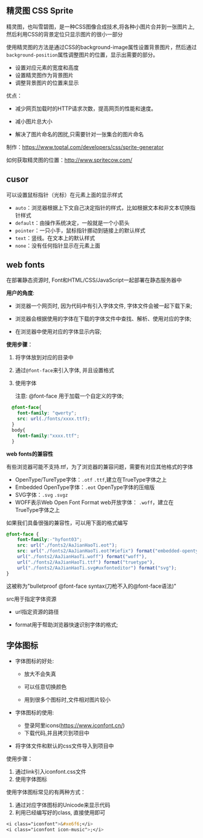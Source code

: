 ## 精灵图 CSS Sprite

精灵图，也叫雪碧图，是一种CSS图像合成技术,将各种小图片合并到一张图片上,然后利用CSS的背景定位只显示图片的很小一部分

使用精灵图的方法是通过CSS的background-image属性设置背景图片，然后通过`background-position`属性调整图片的位置，显示出需要的部分。

- 设置对应元素的宽度和高度
- 设置精灵图作为背景图片
- 调整背景图片的位置来显示

优点：

- 减少网页加载时的HTTP请求次数，提高网页的性能和速度。

- 减小图片总大小

- 解决了图片命名的困扰,只需要针对一张集合的图片命名


制作：https://www.toptal.com/developers/css/sprite-generator

如何获取精灵图的位置：http://www.spritecow.com/

## cusor

可以设置鼠标指针（光标）在元素上面的显示样式

- `auto`：浏览器根据上下文自己决定指针的样式，比如根据文本和非文本切换指针样式
- `default`：由操作系统决定，一般就是一个小箭头
- `pointer`：一只小手，鼠标指针挪动到链接上的默认样式
- `text`：竖线。在文本上的默认样式
- `none`：没有任何指针显示在元素上面



## web fonts

在部署静态资源时, Font和HTML/CSS/JavaScript一起部署在静态服务器中

**用户的角度**:

- 浏览器一个网页时, 因为代码中有引入字体文件, 字体文件会被一起下载下来;

- 浏览器会根据使用的字体在下载的字体文件中查找、解析、使用对应的字体;

- 在浏览器中使用对应的字体显示内容;

**使用步骤**：

1. 将字体放到对应的目录中

2. 通过`@font-face`来引入字体, 并且设置格式

3. 使用字体

   注意: @font-face 用于加载一个自定义的字体;

```css
  @font-face{
    font-family: "qwerty";
    src: url(./fonts/xxxx.ttf);
  }
  body{
    font-family:"xxxx.ttf";
  }
```

**web fonts的兼容性**

有些浏览器可能不支持.ttf，为了浏览器的兼容问题，需要有对应其他格式的字体

- OpenType/TureType字体：`.otf` `.ttf`,建立在TrueType字体之上
- Embedded OpenType字体：`.eot` OpenType字体的压缩版
- SVG字体：`.svg` `.svgz`
- WOFF表示Web Open Font Format web开放字体： `.woff`，建立在TrueType字体之上



如果我们具备很强的兼容性，可以用下面的格式编写

```css
@font-face {
    font-family:-"hyfont03";
    src: url("./fonts2/AaJianHaoTi.eot");
    src: url("./fonts2/AaJianHaoTi.eot?#iefix") format("embedded-opentype"),
    url("./fonts2/AaJianHaoTi.woff") format("woff"),
    url("./fonts2/AaJianHaoTi.ttf") format("truetype"),
    url("./fonts2/AaJianHaoTi.svg#uxfonteditor") format("svg");
}
```

 这被称为"bulletproof @font-face syntax(刀枪不入的@font-face语法)"

src用于指定字体资源

- url指定资源的路径

- format用于帮助浏览器快速识别字体的格式;



## 字体图标

- 字体图标的好处:

	- 放大不会失真

	- 可以任意切换颜色

	- 用到很多个图标时,文件相对图片较小


- 字体图标的使用:
  - 登录阿里icons(https://www.iconfont.cn/)
  - 下载代码,并且拷贝到项目中

- 将字体文件和默认的css文件导入到项目中



使用步骤：

1.  通过link引入iconfont.css文件
2. 使用字体图标

使用字体图标常见的有两种方式：

1.  通过对应字体图标的Unicode来显示代码
2.  利用已经编写好的class, 直接使用即可

```css
<i class="iconfont">&#xe6f6;</i>
<i class="iconfont icon-music">;</i>
```


